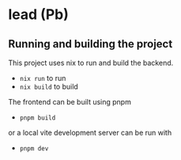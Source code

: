 # lead (Pb)

## Running and building the project

This project uses nix to run and build the backend.

- `nix run` to run
- `nix build` to build

The frontend can be built using pnpm

- `pnpm build`

or a local vite development server can be run with

- `pnpm dev`

